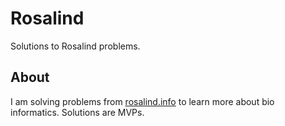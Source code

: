 # Rosalind
Solutions to Rosalind problems.

## About
I am solving problems from [rosalind.info](http://rosalind.info/) to learn more about bio informatics. Solutions are MVPs.
